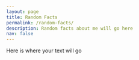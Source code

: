 ```yaml
---
layout: page
title: Random Facts
permalink: /random-facts/
description: Random facts about me will go here
nav: false
---
```


<div class="page-content">
Here is where your text will go
</div>
